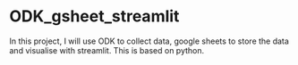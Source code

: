 # ODK_gsheet_streamlit
In this project, I will use ODK to collect data, google sheets to store the data and visualise with streamlit. This is based on python.
